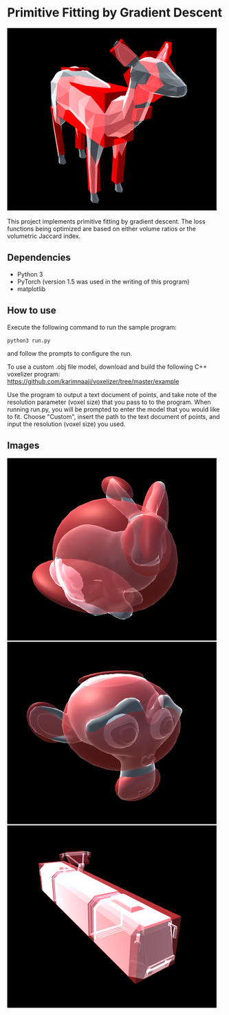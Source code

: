 # Primitive Fitting by Gradient Descent

![Fitted deer](images/deer.png?raw=true)

This project implements primitive fitting by gradient descent. The loss functions being optimized are based on either volume ratios or the volumetric Jaccard index.

## Dependencies
* Python 3
* PyTorch (version 1.5 was used in the writing of this program)
* matplotlib

## How to use

Execute the following command to run the sample program:

```
python3 run.py
```

and follow the prompts to configure the run.

To use a custom .obj file model, download and build the following C++ voxelizer program: https://github.com/karimnaaji/voxelizer/tree/master/example

Use the program to output a text document of points, and take note of the resolution parameter (voxel size) that you pass to to the program. When running run.py, you will be prompted to enter the model that you would like to fit. Choose "Custom", insert the path to the text document of points, and input the resolution (voxel size) you used.

## Images

![Fitted bunny](images/bunny.png?raw=true)
![Fitted monkey](images/monkey.png?raw=true)
![Fitted tram](images/tram.png?raw=true)